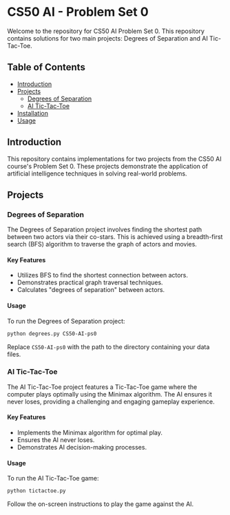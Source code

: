 # CS50 AI - Problem Set 0

Welcome to the repository for CS50 AI Problem Set 0. This repository contains solutions for two main projects: Degrees of Separation and AI Tic-Tac-Toe.

## Table of Contents

- [Introduction](#introduction) 
- [Projects](#projects)
  - [Degrees of Separation](#degrees-of-separation)
  - [AI Tic-Tac-Toe](#ai-tic-tac-toe) 
- [Installation](#installation)
- [Usage](#usage)
 
## Introduction 

This repository contains implementations for two projects from the CS50 AI course's Problem Set 0. These projects demonstrate the application of artificial intelligence techniques in solving real-world problems.

## Projects

### Degrees of Separation

The Degrees of Separation project involves finding the shortest path between two actors via their co-stars. This is achieved using a breadth-first search (BFS) algorithm to traverse the graph of actors and movies.

#### Key Features

- Utilizes BFS to find the shortest connection between actors.
- Demonstrates practical graph traversal techniques.
- Calculates "degrees of separation" between actors.

#### Usage

To run the Degrees of Separation project:

```bash
python degrees.py CS50-AI-ps0
```

Replace `CS50-AI-ps0` with the path to the directory containing your data files.

### AI Tic-Tac-Toe

The AI Tic-Tac-Toe project features a Tic-Tac-Toe game where the computer plays optimally using the Minimax algorithm. The AI ensures it never loses, providing a challenging and engaging gameplay experience.

#### Key Features

- Implements the Minimax algorithm for optimal play.
- Ensures the AI never loses.
- Demonstrates AI decision-making processes.

#### Usage

To run the AI Tic-Tac-Toe game:

```bash
python tictactoe.py
```

Follow the on-screen instructions to play the game against the AI.

